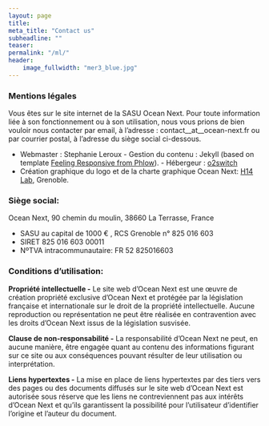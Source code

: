 ```yaml
---
layout: page
title: 
meta_title: "Contact us"
subheadline: ""
teaser: 
permalink: "/ml/"
header:
    image_fullwidth: "mer3_blue.jpg"
---
```


### Mentions légales
Vous êtes sur le site internet de la SASU Ocean Next. Pour toute information liée à son fonctionnement ou à son utilisation, nous vous prions de bien vouloir nous contacter par email, à l’adresse : contact__at__ocean-next.fr ou par courrier postal, à l’adresse du siège social ci-dessous.

- Webmaster : Stephanie Leroux - Gestion du contenu : Jekyll (based on template [Feeling Responsive from Phlow](https://github.com/Phlow/feeling-responsive)). - Hébergeur : [o2switch](https://www.o2switch.fr)
- Création graphique du logo et de la charte graphique Ocean Next: [H14 Lab](https://h14-lab.com/), Grenoble.  

### Siège social:

Ocean Next, 90 chemin du moulin, 38660 La Terrasse, France

* SASU au capital de 1000 € , RCS Grenoble n° 825 016 603
* SIRET 825 016 603 00011   
* NºTVA intracommunautaire: FR 52 825016603

### Conditions d’utilisation:

__Propriété intellectuelle -__  Le site web d’Ocean Next est une œuvre de création propriété exclusive d’Ocean Next et protégée par la législation française et internationale sur le droit de la propriété intellectuelle. Aucune reproduction ou représentation ne peut être réalisée en contravention avec les droits d’Ocean Next issus de la législation susvisée.

__Clause de non-responsabilité -__ La responsabilité d’Ocean Next ne peut, en aucune manière, être engagée quant au contenu des informations figurant sur ce site ou aux conséquences pouvant résulter de leur utilisation ou interprétation.

__Liens hypertextes -__ La mise en place de liens hypertextes par des tiers vers des pages ou des documents diffusés sur le site web d’Ocean Next est autorisée sous réserve que les liens ne contreviennent pas aux intérêts d’Ocean Next et qu’ils garantissent la possibilité pour l’utilisateur d’identifier l’origine et l’auteur du document.



